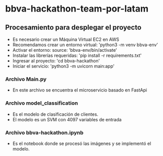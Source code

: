 # bbva-hackathon-team-por-latam


## Procesamiento para desplegar el proyecto
* Es necesario crear un Máquina Virtual EC2 en AWS
* Recomendamos crear un entorno virtual: 'python3 -m venv bbva-env'
* Activar el entorno: source: 'bbva-env/bin/activate'
* Instalar las librerías requeridas: 'pip install -r requirements.txt'
* Ingresar al proyecto:  'cd bbva-hackathon'
* Iniciar el servicio: 'python3 -m uvicorn main:app'


### Archivo Main.py
* En este archivo se encuentra el microservicio basado en FastApi

### Archivo model_classification
* Es el modelo de clasificación de clientes. 
* El modelo es un SVM con 4097 variables de entrada


### Archivo bbva-hackathon.ipynb
* Es el notebook donde se procesó las imágenes y se implementó el modelo.